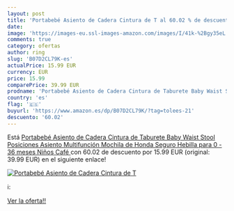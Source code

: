 ```yaml
---
layout: post
title: 'Portabebé Asiento de Cadera Cintura de T al 60.02 % de descuento'
date: 
image: 'https://images-eu.ssl-images-amazon.com/images/I/41k-%2Bgy35eL._SL200_.jpg'
comments: true
category: ofertas
author: ring
slug: 'B07D2CL79K-es'
actualPrice: 15.99 EUR
currency: EUR
price: 15.99
comparePrice: 39.99 EUR
prodname: 'Portabebé Asiento de Cadera Cintura de Taburete Baby Waist Stool Posiciones Asiento Multifunción Mochila de Honda Seguro Hebilla para 0 - 36 meses Niños  Café '
country: 'es'
flag: '🇪🇸'
buyurl: 'https://www.amazon.es/dp/B07D2CL79K/?tag=tolees-21'
descuento: '60.02'
---
```


Está [Portabebé Asiento de Cadera Cintura de Taburete Baby Waist Stool Posiciones Asiento Multifunción Mochila de Honda Seguro Hebilla para 0 - 36 meses Niños  Café ](https://www.amazon.es/dp/B07D2CL79K/?tag=tolees-21) con 60.02 de descuento por 15.99 EUR (original: 39.99 EUR) en el siguiente enlace!

[![Portabebé Asiento de Cadera Cintura de T](https://images-eu.ssl-images-amazon.com/images/I/41k-%2Bgy35eL._SL200_.jpg)](https://www.amazon.es/dp/B07D2CL79K/?tag=tolees-21)

ℹ️:


[Ver la oferta!!](https://www.amazon.es/dp/B07D2CL79K/?tag=tolees-21)
